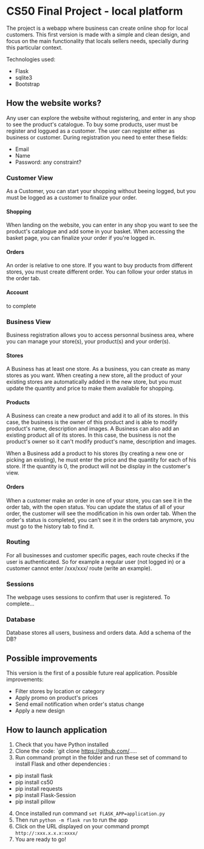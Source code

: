 # CS50 Final Project - local platform

The project is a webapp where business can create online shop for local customers.
This first version is made with a simple and clean design, and focus on the main functionality that locals sellers needs, specially during this particular context.


Technologies used:

- Flask
- sqlite3
- Bootstrap

## How the website works?

Any user can explore the website without registering, and enter in any shop to see the product's catalogue.
To buy some products, user must be register and loggued as a customer.
The user can register either as business or customer. During registration you need to enter these fields:

- Email
- Name
- Password: any constraint?


### Customer View

As a Customer, you can start your shopping without beeing logged, but you must be logged as a customer to finalize your order.

#### Shopping
When landing on the website, you can enter in any shop you want to see the product's catalogue and add some in your basket.
When accessing the basket page, you can finalize your order if you're logged in.

#### Orders
An order is relative to one store. If you want to buy products from different stores, you must create different order.
You can follow your order status in the order tab.

#### Account
to complete

### Business View

Business registration allows you to access personnal business area, where you can manage your store(s), your product(s) and your order(s).

#### Stores
A Business has at least one store.
As a business, you can create as many stores as you want. When creating a new store, all the product of your existing stores are automatically added in the new store, but you must update the quantity and price to make them available for shopping.

#### Products
A Business can create a new product and add it to all of its stores. In this case, the business is the owner of this product and is able to modify product's name, description and images.
A Business can also add an existing product   all of its stores. In this case, the business is not the product's owner so it can't modify product's name, description and images.

When a Business add a product to his stores (by creating a new one or picking an existing), he must enter the price and the quantity for each of his store.
If the quantity is 0, the product will not be display in the customer's view.


#### Orders
When a customer make an order in one of your store, you can see it in the order tab, with the open status.
You can update the status of all of your order, the customer will see the modification in his own order tab.
When the order's status is completed, you can't see it in the orders tab anymore, you must go to the history tab to find it.

### Routing

For all businesses and customer specific pages, each route checks if the user is authenticated. 
So for example a regular user (not logged in) or a customer cannot enter /xxx/xxx/ route (write an example). 

### Sessions

The webpage uses sessions to confirm that user is registered. 
To complete...

### Database

Database stores all users, business and orders data. 
Add a schema of the DB?

## Possible improvements

This version is the first of a possible future real application. Possible improvements:

- Filter stores by location or category
- Apply promo on product's prices
- Send email notification when order's status change
- Apply a new design

## How to launch application

1. Check that you have Python installed
2. Clone the code: `git clone https://github.com/.....
3. Run command prompt in the folder and run these set of command to install Flask and other dependencies :
- pip install flask 
- pip install cs50  
- pip install requests 
- pip install Flask-Session 
- pip install pillow 
4. Once installed run command `set FLASK_APP=application.py`
5. Then run `python -m flask run` to run the app
5. Click on the URL displayed on your command prompt `http://:xxx.x.x.x:xxxx/`
6. You are ready to go!


